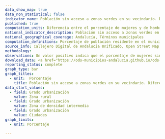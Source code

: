 ```yaml
---
data_show_map: true
data_non_statistical: false
indicator_name: Población sin acceso a zonas verdes en su vecindario. Diferencia entre el porcentaje de mujeres y de hombres
published: true
computation_units: Diferencia entre el porcentaje de mujeres y de hombres
national_indicator_description: Población sin acceso a zonas verdes en su vecindario. Diferencia entre el porcentaje de mujeres y de hombres
national_geographical_coverage: Andalucía, Términos municipales
computation_definitions: Porcentaje de población residente en el municipio que no dispone de una zona verde accesible a 10 minutos caminando desde su residencia (portal).  Este indicador aproxima, a nivel municipal,  información sobre  superficie edificada de las ciudades que se dedica a espacios abiertos para uso público de todos, desglosada por sexo y edad.
source_info: Callejero Digital de Andalucía Unificado, Open Street Map, Catastro inmobiliario y distribución espacial de la población en Andalucía
methodology:
observations: Un valor positivo indica que el porcentaje de mujeres sin acceso a zonas verdes en su vecindario es superior al de los hombres
download_data: <a href="https://ods-municipios-andalucia.github.io/ods-municipios-andalucia/assets/download/xls/Indicador_11-7-1_completo.xls" target="_blank">Desglose por sexo y edad (XLS)</a>
reporting_status: complete
graph_type: bar
graph_titles:
  - unit:  Porcentaje
    title: Población sin acceso a zonas verdes en su vecindario. Diferencia entre el porcentaje de mujeres y de hombres
data_start_values:
  - field: Grado urbanización
    value: Zona rural
  - field: Grado urbanización
    value: Zona de densidad intermedia
  - field: Grado urbanización
    value: Ciudades 
graph_limits:
  - unit: Porcentaje
   
---
```

